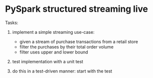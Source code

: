 # PySpark structured streaming live


Tasks:

1. implement a simple streaming use-case:
    - given a stream of purchase transactions from a retail store
    - filter the purchases by their total order volume
    - filter uses upper and lower bound

2. test implementation with a unit test

3. do this in a test-driven manner: start with the test
